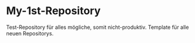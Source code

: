 # My-1st-Repository

Test-Repository für alles mögliche, somit nicht-produktiv.
Template für alle neuen Repositorys.
